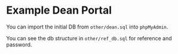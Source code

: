 # Example Dean Portal

You can import the initial DB from `other/dean.sql` into `phpMyAdmin`.

You can see the db structure in `other/ref_db.sql` for reference and password.
